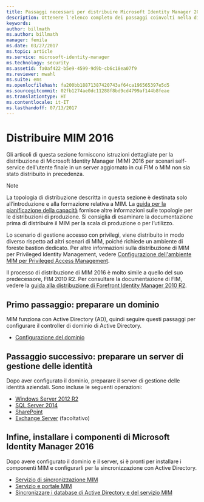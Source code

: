 ```yaml
---
title: Passaggi necessari per distribuire Microsoft Identity Manager 2016 | Documentazione Microsoft
description: Ottenere l'elenco completo dei passaggi coinvolti nella distribuzione di Microsoft Identity Manager 2016, dalla preparazione dell'ambiente alla configurazione dei portali.
keywords: 
author: billmath
ms.author: billmath
manager: femila
ms.date: 03/27/2017
ms.topic: article
ms.service: microsoft-identity-manager
ms.technology: security
ms.assetid: fa0af422-b5e9-4599-9d9b-cb6c18ea07f9
ms.reviewer: mwahl
ms.suite: ems
ms.openlocfilehash: fa200bb18871387420743af64ca196565397e5d5
ms.sourcegitcommit: 02fb1274ae0dc11288f8bd9cd4799af144b8feae
ms.translationtype: HT
ms.contentlocale: it-IT
ms.lasthandoff: 07/13/2017
---
```

# Distribuire MIM 2016
<a id="deploy-mim-2016" class="xliff"></a>
Gli articoli di questa sezione forniscono istruzioni dettagliate per la distribuzione di Microsoft Identity Manager (MIM) 2016 per scenari self-service dell'utente finale in un server aggiornato in cui FIM o MIM non sia stato distribuito in precedenza.

> [!NOTE]
> La topologia di distribuzione descritta in questa sezione è destinata solo all’introduzione e alla formazione relativa a MIM.  La [guida per la pianificazione della capacità](capacity-planning-guide.md) fornisce altre informazioni sulle topologie per le distribuzioni di produzione.  Si consiglia di esaminare la documentazione prima di distribuire il MIM per la scala di produzione o per l’utilizzo.

Lo scenario di gestione accesso con privilegi, viene distribuito in modo diverso rispetto ad altri scenari di MIM, poiché richiede un ambiente di foreste bastion dedicato.  Per altre informazioni sulla distribuzione di MIM per Privileged Identity Management, vedere [Configurazione dell'ambiente MIM per Privileged Access Management](./pam/configuring-mim-environment-for-pam.md).

Il processo di distribuzione di MIM 2016 è molto simile a quello del suo predecessore, FIM 2010 R2. Per consultare la documentazione di FIM, vedere la [guida alla distribuzione di Forefront Identity Manager 2010 R2](https://technet.microsoft.com/library/jj134310).

## Primo passaggio: preparare un dominio
<a id="first-prepare-a-domain" class="xliff"></a>
MIM funziona con Active Directory (AD), quindi seguire questi passaggi per configurare il controller di dominio di Active Directory.
- [Configurazione del dominio](preparing-domain.md)

## Passaggio successivo: preparare un server di gestione delle identità
<a id="next-prepare-an-identity-management-server" class="xliff"></a>
Dopo aver configurato il dominio, preparare il server di gestione delle identità aziendali. Sono incluse le seguenti operazioni:
- [Windows Server 2012 R2](prepare-server-ws2012r2.md)
- [SQL Server 2014](prepare-server-sql2014.md)
- [SharePoint](prepare-server-sharepoint.md)
- [Exchange Server](prepare-server-exchange.md) (facoltativo)

## Infine, installare i componenti di Microsoft Identity Manager 2016
<a id="finally-install-microsoft-identity-manager-2016-components" class="xliff"></a>
Dopo avere configurato il dominio e il server, si è pronti per installare i componenti MIM e configurarli per la sincronizzazione con Active Directory.
- [Servizio di sincronizzazione MIM](install-mim-sync.md)
- [Servizio e portale MIM](install-mim-service-portal.md)
- [Sincronizzare i database di Active Directory e del servizio MIM](install-mim-sync-ad-service.md)
